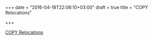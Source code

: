 +++
date = "2016-04-18T22:06:10+03:00"
draft = true
title = "COPY Relocations"

+++

<p><a href="https://crawshaw.io/blog/2016-04-17">COPY Relocations</a></p>

